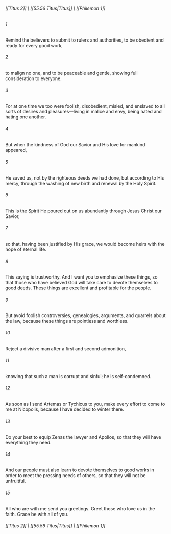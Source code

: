 
###### [[Titus 2]] | [[55.56 Titus|Titus]] | [[Philemon 1]]

###### 1
Remind the believers to submit to rulers and authorities, to be obedient and ready for every good work,
###### 2
to malign no one, and to be peaceable and gentle, showing full consideration to everyone.
###### 3
For at one time we too were foolish, disobedient, misled, and enslaved to all sorts of desires and pleasures—living in malice and envy, being hated and hating one another.
###### 4
But when the kindness of God our Savior and His love for mankind appeared,
###### 5
He saved us, not by the righteous deeds we had done, but according to His mercy, through the washing of new birth and renewal by the Holy Spirit.
###### 6
This is the Spirit He poured out on us abundantly through Jesus Christ our Savior,
###### 7
so that, having been justified by His grace, we would become heirs with the hope of eternal life.
###### 8
This saying is trustworthy. And I want you to emphasize these things, so that those who have believed God will take care to devote themselves to good deeds. These things are excellent and profitable for the people.
###### 9
But avoid foolish controversies, genealogies, arguments, and quarrels about the law, because these things are pointless and worthless.
###### 10
Reject a divisive man after a first and second admonition,
###### 11
knowing that such a man is corrupt and sinful; he is self-condemned.
###### 12
As soon as I send Artemas or Tychicus to you, make every effort to come to me at Nicopolis, because I have decided to winter there.
###### 13
Do your best to equip Zenas the lawyer and Apollos, so that they will have everything they need.
###### 14
And our people must also learn to devote themselves to good works in order to meet the pressing needs of others, so that they will not be unfruitful.
###### 15
All who are with me send you greetings. Greet those who love us in the faith. Grace be with all of you.

###### [[Titus 2]] | [[55.56 Titus|Titus]] | [[Philemon 1]]
